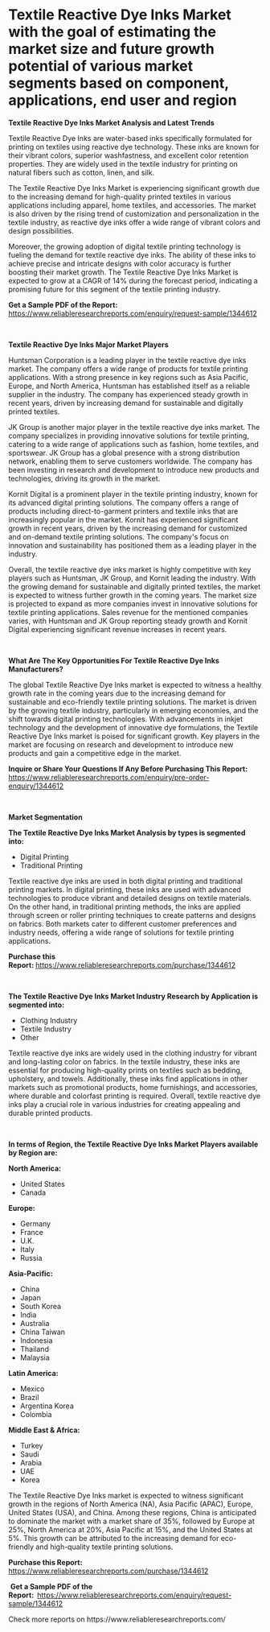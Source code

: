 <p><h1>Textile Reactive Dye Inks Market with the goal of estimating the market size and future growth potential of various market segments based on component, applications, end user and region</h1></p><p><strong>Textile Reactive Dye Inks Market Analysis and Latest Trends</strong></p>
<p><p>Textile Reactive Dye Inks are water-based inks specifically formulated for printing on textiles using reactive dye technology. These inks are known for their vibrant colors, superior washfastness, and excellent color retention properties. They are widely used in the textile industry for printing on natural fibers such as cotton, linen, and silk.</p><p>The Textile Reactive Dye Inks Market is experiencing significant growth due to the increasing demand for high-quality printed textiles in various applications including apparel, home textiles, and accessories. The market is also driven by the rising trend of customization and personalization in the textile industry, as reactive dye inks offer a wide range of vibrant colors and design possibilities.</p><p>Moreover, the growing adoption of digital textile printing technology is fueling the demand for textile reactive dye inks. The ability of these inks to achieve precise and intricate designs with color accuracy is further boosting their market growth. The Textile Reactive Dye Inks Market is expected to grow at a CAGR of 14% during the forecast period, indicating a promising future for this segment of the textile printing industry.</p></p>
<p><strong>Get a Sample PDF of the Report:&nbsp;</strong> <a href="https://www.reliableresearchreports.com/enquiry/request-sample/1344612">https://www.reliableresearchreports.com/enquiry/request-sample/1344612</a></p>
<p>&nbsp;</p>
<p><strong>Textile Reactive Dye Inks Major Market Players</strong></p>
<p><p>Huntsman Corporation is a leading player in the textile reactive dye inks market. The company offers a wide range of products for textile printing applications. With a strong presence in key regions such as Asia Pacific, Europe, and North America, Huntsman has established itself as a reliable supplier in the industry. The company has experienced steady growth in recent years, driven by increasing demand for sustainable and digitally printed textiles.</p><p>JK Group is another major player in the textile reactive dye inks market. The company specializes in providing innovative solutions for textile printing, catering to a wide range of applications such as fashion, home textiles, and sportswear. JK Group has a global presence with a strong distribution network, enabling them to serve customers worldwide. The company has been investing in research and development to introduce new products and technologies, driving its growth in the market.</p><p>Kornit Digital is a prominent player in the textile printing industry, known for its advanced digital printing solutions. The company offers a range of products including direct-to-garment printers and textile inks that are increasingly popular in the market. Kornit has experienced significant growth in recent years, driven by the increasing demand for customized and on-demand textile printing solutions. The company's focus on innovation and sustainability has positioned them as a leading player in the industry.</p><p>Overall, the textile reactive dye inks market is highly competitive with key players such as Huntsman, JK Group, and Kornit leading the industry. With the growing demand for sustainable and digitally printed textiles, the market is expected to witness further growth in the coming years. The market size is projected to expand as more companies invest in innovative solutions for textile printing applications. Sales revenue for the mentioned companies varies, with Huntsman and JK Group reporting steady growth and Kornit Digital experiencing significant revenue increases in recent years.</p></p>
<p>&nbsp;</p>
<p><strong>What Are The Key Opportunities For Textile Reactive Dye Inks Manufacturers?</strong></p>
<p><p>The global Textile Reactive Dye Inks market is expected to witness a healthy growth rate in the coming years due to the increasing demand for sustainable and eco-friendly textile printing solutions. The market is driven by the growing textile industry, particularly in emerging economies, and the shift towards digital printing technologies. With advancements in inkjet technology and the development of innovative dye formulations, the Textile Reactive Dye Inks market is poised for significant growth. Key players in the market are focusing on research and development to introduce new products and gain a competitive edge in the market.</p></p>
<p><strong>Inquire or Share Your Questions If Any Before Purchasing This Report:</strong> <a href="https://www.reliableresearchreports.com/enquiry/pre-order-enquiry/1344612">https://www.reliableresearchreports.com/enquiry/pre-order-enquiry/1344612</a></p>
<p>&nbsp;</p>
<p><strong>Market Segmentation</strong></p>
<p><strong>The Textile Reactive Dye Inks Market Analysis by types is segmented into:</strong></p>
<p><ul><li>Digital Printing</li><li>Traditional Printing</li></ul></p>
<p><p>Textile reactive dye inks are used in both digital printing and traditional printing markets. In digital printing, these inks are used with advanced technologies to produce vibrant and detailed designs on textile materials. On the other hand, in traditional printing methods, the inks are applied through screen or roller printing techniques to create patterns and designs on fabrics. Both markets cater to different customer preferences and industry needs, offering a wide range of solutions for textile printing applications.</p></p>
<p><strong>Purchase this Report:&nbsp;</strong><a href="https://www.reliableresearchreports.com/purchase/1344612">https://www.reliableresearchreports.com/purchase/1344612</a></p>
<p>&nbsp;</p>
<p><strong>The Textile Reactive Dye Inks Market Industry Research by Application is segmented into:</strong></p>
<p><ul><li>Clothing Industry</li><li>Textile Industry</li><li>Other</li></ul></p>
<p><p>Textile reactive dye inks are widely used in the clothing industry for vibrant and long-lasting color on fabrics. In the textile industry, these inks are essential for producing high-quality prints on textiles such as bedding, upholstery, and towels. Additionally, these inks find applications in other markets such as promotional products, home furnishings, and accessories, where durable and colorfast printing is required. Overall, textile reactive dye inks play a crucial role in various industries for creating appealing and durable printed products.</p></p>
<p>&nbsp;</p>
<p><strong>In terms of Region, the Textile Reactive Dye Inks Market Players available by Region are:</strong></p>
<p>
    <p> <strong> North America: </strong>
        <ul>
            <li>United States</li>
            <li>Canada</li>
        </ul>
        </p> 
    <p> <strong> Europe: </strong>
        <ul>
            <li>Germany</li>
            <li>France</li>
            <li>U.K.</li>
            <li>Italy</li>
            <li>Russia</li>
        </ul>
        </p> 
    <p> <strong> Asia-Pacific: </strong>
        <ul>
            <li>China</li>
            <li>Japan</li>
            <li>South Korea</li>
            <li>India</li>
            <li>Australia</li>
            <li>China Taiwan</li>
            <li>Indonesia</li>
            <li>Thailand</li>
            <li>Malaysia</li>
        </ul>
        </p> 
    <p> <strong> Latin America: </strong>
        <ul>
            <li>Mexico</li>
            <li>Brazil</li>
            <li>Argentina Korea</li>
            <li>Colombia</li>
        </ul>
        </p> 
    <p> <strong> Middle East & Africa: </strong>
        <ul>
            <li>Turkey</li>
            <li>Saudi</li>
            <li>Arabia</li>
            <li>UAE</li>
            <li>Korea</li>
        </ul>
    </p>
    </p>
<p><p>The Textile Reactive Dye Inks market is expected to witness significant growth in the regions of North America (NA), Asia Pacific (APAC), Europe, United States (USA), and China. Among these regions, China is anticipated to dominate the market with a market share of 35%, followed by Europe at 25%, North America at 20%, Asia Pacific at 15%, and the United States at 5%. This growth can be attributed to the increasing demand for eco-friendly and high-quality textile printing solutions.</p></p>
<p><strong>Purchase this Report: </strong><a href="https://www.reliableresearchreports.com/purchase/1344612">https://www.reliableresearchreports.com/purchase/1344612</a></p>
<p>&nbsp;<strong>Get a Sample PDF of the Report:&nbsp;&nbsp;</strong><a href="https://www.reliableresearchreports.com/enquiry/request-sample/1344612">https://www.reliableresearchreports.com/enquiry/request-sample/1344612</a></p>
<p><strong></strong></p>
<p>Check more reports on https://www.reliableresearchreports.com/</p>